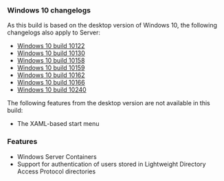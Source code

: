 ### Windows 10 changelogs
As this build is based on the desktop version of Windows 10, the following changelogs also apply to Server:
- [Windows 10 build 10122](http://changewindows.org/build/10122/server)
- [Windows 10 build 10130](http://changewindows.org/build/10130/server)
- [Windows 10 build 10158](http://changewindows.org/build/10158/server)
- [Windows 10 build 10159](http://changewindows.org/build/10159/server)
- [Windows 10 build 10162](http://changewindows.org/build/10162/server)
- [Windows 10 build 10166](http://changewindows.org/build/10166/server)
- [Windows 10 build 10240](http://changewindows.org/build/10240/server)

The following features from the desktop version are not available in this build:
- The XAML-based start menu

### Features
- Windows Server Containers
- Support for authentication of users stored in Lightweight Directory Access Protocol directories